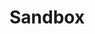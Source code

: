 # Sandbox
<!doctype html>
<html>
<head>  <title>loops, conditional statements, functions, variables, paramaters, arrays, associative arrays 
<br> sandbox code example</title>  
<script>     //Sandboxing loops    
//Sandboxing loops    
//Happy path - loop    
var coin;  
for (coin=1; coin < 5; coin++;){    
console.log(coin)
}
//Result - writen to the console

//Nasty path - bad syntax    
var coin;
for (coin=1; coin < 5; coin+1;){
console.log(coin)
}
//Result - loop will not loop    

//Nasty path - missing braces    
var coin;    
for (coin=1; coin < 5; coin++;)
console.log(coin)
//Result - loop will not work

//Happy path - do...while    
var weekdays = 0;
do {
  weekdays += 1;
  console.log(weekdays);
  } while (weekdays < 5);
//Result - loop will run five times  

//Nasty path - null    
root = Math.sqrt(null)    
console.log(root)    
//Result - 0 written to console

//Sandboxing absolute value    
//Happy path - absolute value of a negative number    
var absValue = Math.abs(-100)    
console.log(absValue)    
//Result - 100 written to console    

//Nasty path - positive value    
absValue = Math.abs(21)    
console.log(absValue)    
//Result - 21 written to console    

//Nasty path - string    
absValue = Math.abs("hello")    
console.log(absValue)    
//Result - NaN written to console    

//Nasty path - empty string    
absValue = Math.abs("")    
console.log(absValue)    
//Result - 0 written to console    

//Nasty path - null    
absValue = Math.abs(null)    
console.log(absValue)    
//Result - 0 written to console  </script>

  <style>
  </style></head>
<body> <p></p></body></html>
